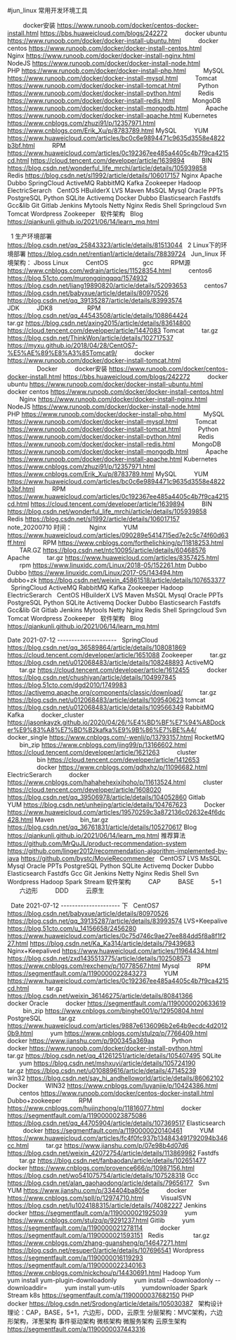 #jun_linux 常用开发环境工具


 
         docker安装
https://www.runoob.com/docker/centos-docker-install.html
https://bbs.huaweicloud.com/blogs/242272
         docker ubuntu
https://www.runoob.com/docker/docker-install-ubuntu.html
         docker centos
https://www.runoob.com/docker/docker-install-centos.html
         Nginx
https://www.runoob.com/docker/docker-install-nginx.html
         NodeJS
https://www.runoob.com/docker/docker-install-node.html
         PHP
https://www.runoob.com/docker/docker-install-php.html
         MySQL
https://www.runoob.com/docker/docker-install-mysql.html
         Tomcat
https://www.runoob.com/docker/docker-install-tomcat.html
         Python
https://www.runoob.com/docker/docker-install-python.html
         Redis
https://www.runoob.com/docker/docker-install-redis.html
         MongoDB
https://www.runoob.com/docker/docker-install-mongodb.html
         Apache
https://www.runoob.com/docker/docker-install-apache.html
Kubernetes
https://www.cnblogs.com/zhuzi91/p/12357971.html
https://www.cnblogs.com/Erik_Xu/p/8783789.html
MySQL
         YUM
https://www.huaweicloud.com/articles/bc0c6e9894471c9635d3558e4822b3bf.html
         RPM
https://www.huaweicloud.com/articles/0c192367ee485a4405c4b7f9ca4215cd.html
https://cloud.tencent.com/developer/article/1639894
         BIN
https://blog.csdn.net/wonderful_life_mrchi/article/details/105939858
        
Redis
https://blog.csdn.net/sl1992/article/details/106017157
Nginx
Apache
Dubbo
SpringCloud
ActiveMQ
RabbitMQ
Kafka
Zookeeper
Hadoop
ElectricSerarch
 
CentOS
HBuilderX
LVS
Maven
MsSQL
Mysql
Oracle
PPTs
PostgreSQL
Python
SQLite
Activemq
Docker
Dubbo
Elasticsearch
Fastdfs
Gcc&lib
Git
Gitlab
Jenkins
Mytools
Netty
Nginx
Redis
Shell
Springcloud
Svn
Tomcat
Wordpress
Zookeeper
 
软件架构
 
Blog
https://qiankunli.github.io/2021/06/14/learn_mq.html



 
1 生产环境部署
https://blog.csdn.net/qq_25843323/article/details/81513044
 
2 Linux下的环境部署
https://blog.csdn.net/rentian1/article/details/78839724
 
Jun_linux 环境架构：
Jboss
Linux
         CentOS
                   gcc
         RPM源
https://www.cnblogs.com/wdrain/articles/11528354.html
         centos6
https://blog.51cto.com/murongqingqqq/1574932
https://blog.csdn.net/liang19890820/article/details/52093653
         centos7
https://blog.csdn.net/babyxue/article/details/80970526
https://blog.csdn.net/qq_39135287/article/details/83993574
                  
JDK
         JDK8
                   RPM
https://blog.csdn.net/qq_44543508/article/details/108864424
                   tar.gz
https://blog.csdn.net/axing2015/article/details/83614800
https://cloud.tencent.com/developer/article/1447083
Tomcat
         tar.gz
https://blog.csdn.net/ThinkWon/article/details/102717537
https://myxu.github.io/2018/04/28/CentOS7-%E5%AE%89%E8%A3%85Tomcat9/
         docker
https://www.runoob.com/docker/docker-install-tomcat.html
        
                  
Docker
         docker安装
https://www.runoob.com/docker/centos-docker-install.html
https://bbs.huaweicloud.com/blogs/242272
         docker ubuntu
https://www.runoob.com/docker/docker-install-ubuntu.html
         docker centos
https://www.runoob.com/docker/docker-install-centos.html
         Nginx
https://www.runoob.com/docker/docker-install-nginx.html
         NodeJS
https://www.runoob.com/docker/docker-install-node.html
         PHP
https://www.runoob.com/docker/docker-install-php.html
         MySQL
https://www.runoob.com/docker/docker-install-mysql.html
         Tomcat
https://www.runoob.com/docker/docker-install-tomcat.html
         Python
https://www.runoob.com/docker/docker-install-python.html
         Redis
https://www.runoob.com/docker/docker-install-redis.html
         MongoDB
https://www.runoob.com/docker/docker-install-mongodb.html
         Apache
https://www.runoob.com/docker/docker-install-apache.html
Kubernetes
https://www.cnblogs.com/zhuzi91/p/12357971.html
https://www.cnblogs.com/Erik_Xu/p/8783789.html
MySQL
         YUM
https://www.huaweicloud.com/articles/bc0c6e9894471c9635d3558e4822b3bf.html
         RPM
https://www.huaweicloud.com/articles/0c192367ee485a4405c4b7f9ca4215cd.html
https://cloud.tencent.com/developer/article/1639894
         BIN
https://blog.csdn.net/wonderful_life_mrchi/article/details/105939858
        
Redis
https://blog.csdn.net/sl1992/article/details/106017157
        
        
        
note_20200710 时间：
        
Nginx
         YUM
https://www.huaweicloud.com/articles/090289e5414715ed7e2c5c74f60d63ff.html
         RPM
https://www.cnblogs.com/forthelichking/p/11818253.html
         TAR.GZ
https://blog.csdn.net/ntc10095/article/details/60468576
        
Apache
         tar.gz
https://www.huaweicloud.com/articles/8357425.html
         rpm
https://www.linuxidc.com/Linux/2018-05/152261.htm
Dubbo
         Dubbo
https://www.linuxidc.com/Linux/2017-05/143494.htm
         dubbo+zk
https://blog.csdn.net/weixin_45861518/article/details/107653377
 
SpringCloud
ActiveMQ
RabbitMQ
Kafka
Zookeeper
Hadoop
ElectricSerarch
 
CentOS
HBuilderX
LVS
Maven
MsSQL
Mysql
Oracle
PPTs
PostgreSQL
Python
SQLite
Activemq
Docker
Dubbo
Elasticsearch
Fastdfs
Gcc&lib
Git
Gitlab
Jenkins
Mytools
Netty
Nginx
Redis
Shell
Springcloud
Svn
Tomcat
Wordpress
Zookeeper
 
软件架构
 
Blog
https://qiankunli.github.io/2021/06/14/learn_mq.html



Date 2021-07-12 ---------------------
 
SpringCloud
https://blog.csdn.net/qq_36589864/article/details/108081869
https://cloud.tencent.com/developer/article/1651088
Zookeeper
         tar.gz
https://blog.csdn.net/u012068483/article/details/108248893
ActiveMQ
         tar.gz
https://cloud.tencent.com/developer/article/1612455
         docker
https://blog.csdn.net/chushiyan/article/details/104997845
https://blog.51cto.com/dgd2010/1749983
https://activemq.apache.org/components/classic/download/
         tar.gz
https://blog.csdn.net/u012068483/article/details/109540623
tomcat
https://blog.csdn.net/u012068483/article/details/109566349
RabbitMQ
Kafka
         docker_cluster
https://jasonkayzk.github.io/2020/04/26/%E4%BD%BF%E7%94%A8Docker%E9%83%A8%E7%BD%B2kafka%E9%9B%86%E7%BE%A4/
         docker_single
https://www.cnblogs.com/-wenli/p/13793157.html
RocketMQ
         bin_zip
https://www.cnblogs.com/jing99/p/13166602.html
https://cloud.tencent.com/developer/article/1621263
         cluster
                   bin
https://cloud.tencent.com/developer/article/1412653
                   docker
https://www.cnblogs.com/qdhxhz/p/11096682.html
        
 
ElectricSerarch
         docker
https://www.cnblogs.com/hahahehexixihoho/p/11613524.html
         cluster
https://cloud.tencent.com/developer/article/1608020
https://blog.csdn.net/qq_39506978/article/details/104052860
Gitlab
         YUM
https://blog.csdn.net/unhejing/article/details/104767623
         Docker
https://www.huaweicloud.com/articles/19570259c3a872136c02632e4f6dc428.html
Maven     
         bin_tar.gz
https://blog.csdn.net/qq_36761831/article/details/105270617
Blog
https://qiankunli.github.io/2021/06/14/learn_mq.html
推荐算法
https://github.com/MrQuJL/product-recommendation-system
https://github.com/linger2012/recommendation-algorithm-implemented-by-java
https://github.com/bystc/MovieRecommender
 
CentOS7
LVS
MsSQL
Mysql
Oracle
PPTs
PostgreSQL
Python
SQLite
Activemq
Docker
Dubbo
Elasticsearch
Fastdfs
Gcc
Git
Jenkins
Netty
Nginx
Redis
Shell
Svn
Wordpress
Hadoop
Spark
Stream
软件架构
         CAP
         BASE
         5+1
         六边形
         DDD
         云原生



 
Date 2021-07-12 --------------------- 下
 
CentOS7
https://blog.csdn.net/babyxue/article/details/80970526
https://blog.csdn.net/qq_39135287/article/details/83993574
LVS+Keepalive
https://blog.51cto.com/u_14156658/2456280
https://www.huaweicloud.com/articles/0c75d746c9ae27ee884dd5f8a8f1f227.html
https://blog.csdn.net/Ka_Ka314/article/details/79439683
Nginx+Keepalived
https://www.huaweicloud.com/articles/11964434.html
https://blog.csdn.net/zxd1435513775/article/details/102508573
https://www.cnblogs.com/rexcheny/p/10778567.html
Mysql
         RPM
https://segmentfault.com/a/1190000022843273
         YUM
https://www.huaweicloud.com/articles/0c192367ee485a4405c4b7f9ca4215cd.html
         tar.gz
https://blog.csdn.net/weixin_36146275/article/details/80841366
         docker
Oracle
         docker
https://segmentfault.com/a/1190000020633619
         bin_zip
https://www.cnblogs.com/binghe001/p/12950804.html
PostgreSQL
         tar.gz
https://www.huaweicloud.com/articles/9887e6136096b2e64b9ecdc4d20120b9.html
         yum
https://www.cnblogs.com/stulzq/p/7766409.html
         docker
https://www.jianshu.com/p/900345a369aa
        
Python
         docker
https://www.runoob.com/docker/docker-install-python.html
         tar.gz
https://blog.csdn.net/qq_41261251/article/details/105407495
SQLite
         yum
https://blog.csdn.net/mshxuyi/article/details/105724190
         tar.gz
https://blog.csdn.net/u010889616/article/details/47145239
         win32
https://blog.csdn.net/say_hi_andhelloworld/article/details/86062102
 
Docker
         WIN32
https://www.cnblogs.com/luyanjie/p/10424386.html
         centos
https://www.runoob.com/docker/centos-docker-install.html
Dubbo+zookeeper
         RPM
https://www.cnblogs.com/hujinzhong/p/11816077.html
         docker
https://segmentfault.com/a/1190000023875086
https://blog.csdn.net/qq_44705904/article/details/107369517
Elasticsearch
         docker
https://segmentfault.com/a/1190000020140461
         YUM
https://www.huaweicloud.com/articles/fc4f0fc937b134843491792094b346cc.html
         tar.gz
https://www.jianshu.com/p/07e98b4d07d6
https://blog.csdn.net/weixin_42072754/article/details/113869982
Fastdfs
         tar.gz
https://blog.csdn.net/fanbaodan/article/details/102651477
         docker
https://www.cnblogs.com/provence666/p/10987156.html
https://blog.csdn.net/wo541075754/article/details/107528318
Gcc
https://blog.csdn.net/alan_gaohaodong/article/details/79656177
 
Svn
         YUM
https://www.jianshu.com/p/334404ba805e
         docker
https://www.cnblogs.com/spll/p/12974710.html
         VisualSVN
https://blog.csdn.net/lu1024188315/article/details/74082227
Jenkins
         docker
https://segmentfault.com/a/1190000021925039
         yum
https://www.cnblogs.com/stulzq/p/9291237.html
Gitlib
         yum
https://segmentfault.com/a/1190000021278114
         docker
https://segmentfault.com/a/1190000021593151
 
Redis       
         tar.gz
https://www.cnblogs.com/zhang-guansheng/p/14647271.html
https://blog.csdn.net/resuper0/article/details/107696541
Wordpress
https://segmentfault.com/a/1190000016119293
https://segmentfault.com/a/1190000022340163
https://www.cnblogs.com/nickchou/p/14430691.html
Hadoop
Yum
         yum install yum-plugin-downloadonly
         yum install --downloadonly --downloaddir=<directory> <package>
         yum install yum-utils
         yumdownloader <package>
Spark
Stream
k8s
https://segmentfault.com/a/1190000037682150
PHP
         docker
https://blog.csdn.net/Srodong/article/details/105030387
 
架构设计理论：CAP，BASE，5+1，六边形，DDD，云原生
分层架构：MVC架构，六边形架构，洋葱架构
事件驱动架构
微核架构
微服务架构
云原生架构
https://segmentfault.com/a/1190000037443316
